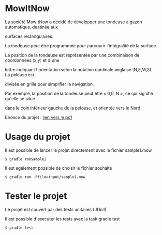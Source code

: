 # MowItNow

La société MowItNow a décidé de développer une tondeuse à gazon automatique, destinée aux

surfaces rectangulaires.


La tondeuse peut être programmée pour parcourir l'intégralité de la surface.

La position de la tondeuse est représentée par une combinaison de coordonnées (x,y) et d'une

lettre indiquant l'orientation selon la notation cardinale anglaise (N,E,W,S). La pelouse est

divisée en grille pour simplifier la navigation.

Par exemple, la position de la tondeuse peut être « 0,0, N », ce qui signifie qu'elle se situe

dans le coin inférieur gauche de la pelouse, et orientée vers le Nord.


Enonce du projet : [lien vers le pdf](ExerciceTechnique-MOWER2.doc.pdf)


# Usage du projet

Il est possible de lancer le projet directement avec le fichier sample1.mow

```
$ gradle runSample1
```

Il est egalement possible de choisir le fichier souhaite

```
$ gradle run -Pfile=input/sample1.mow
```

# Tester le projet

Le projet est couvert par des tests unitaires (JUnit)

Il est possible d'executer les tests avec la task gradle test

```
$ gradle test
```